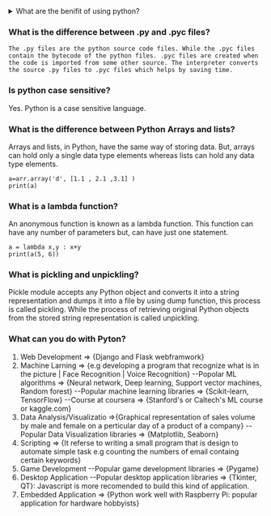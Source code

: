  <details>
    <summary>What are the benifit of using python?</summary>

    1. Easy to use– Python is a high-level programming language that is easy to use, read, write and learn.

    2. Interpreted language– Since python is interpreted language, it executes the code line by line and stops if an error occurs in any line.

    3. Dynamically typed– the developer does not assign data types to variables at the time of coding. It automatically gets assigned during execution.
    
    4. Free and open-source– Python is free to use and distribute. It is open source.
    
    5. Extensive support for libraries– Python has vast libraries that contain almost any function needed. It also further provides the facility to import other packages using Python Package Manager(pip).
    
    6. Portable– Python programs can run on any platform without requiring any change.
    The data structures used in python are user friendly.
    It provides more functionality with less coding.

</details>


### What is the difference between .py and .pyc files?
```
The .py files are the python source code files. While the .pyc files contain the bytecode of the python files. .pyc files are created when the code is imported from some other source. The interpreter converts the source .py files to .pyc files which helps by saving time.
```

###  Is python case sensitive?
Yes. Python is a case sensitive language.

### What is the difference between Python Arrays and lists?
Arrays and lists, in Python, have the same way of storing data. But, arrays can hold only a single data type elements whereas lists can hold any data type elements.
```
a=arr.array('d', [1.1 , 2.1 ,3.1] )
print(a)
```

### What is a lambda function?
An anonymous function is known as a lambda function. This function can have any number of parameters but, can have just one statement.
```
a = lambda x,y : x+y
print(a(5, 6))
```
### What is pickling and unpickling?
Pickle module accepts any Python object and converts it into a string representation and dumps it into a file by using dump function, this process is called pickling. While the process of retrieving original Python objects from the stored string representation is called unpickling.

### What can you do with Pyton?
 1. Web Development => {Django and Flask webframwork}
 2. Machine Larning => {e.g developing a program that recognize what is in the picture | Face Recognition | Voice Recognition}
	--Popolar ML algorithms => {Neural network, Deep learning, Support vector machines, Random forest}
	--Popular machine learning libraries => {Scikit-learn, TensorFlow}
	--Course at coursera => {Stanford's or Caltech's ML course or kaggle.com}
 3. Data Analysis/Visualizatio =>{Graphical representation of sales volume by male and female on a perticular day of a product of a company}
	--Popular Data Visualization libraries => {Matplotlib, Seaborn}
 4. Scripting => {It referse to writing a small program that is design to automate simple task e.g counting the numbers of email containg certain keywords}
 5. Game Development
	--Popular game development libraries => {Pygame}
 6. Desktop Application
	--Popular desktop application libraries => {Tkinter, QT}: Javascript is more recomended to build this kind of application.
 7. Embedded Application => {Python work well with Raspberry Pi: popular application for hardware hobbyists}